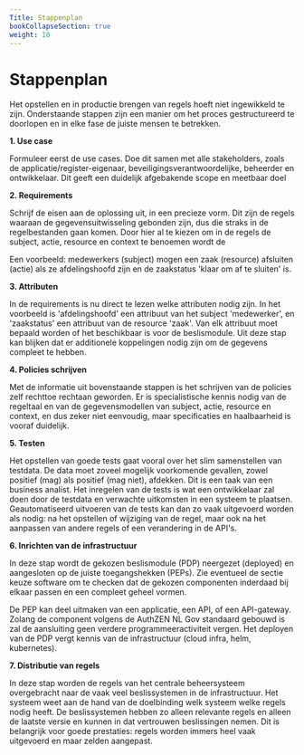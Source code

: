 ```yaml
---
Title: Stappenplan
bookCollapseSection: true
weight: 10
---
```


# Stappenplan

Het opstellen en in productie brengen van regels hoeft niet ingewikkeld te zijn. Onderstaande stappen zijn een manier om
het proces gestructureerd te doorlopen en in elke fase de juiste mensen te betrekken.

**1. Use case**

Formuleer eerst de use cases. Doe dit samen met alle stakeholders, zoals de applicatie/register-eigenaar, beveiligingsverantwoordelijke,
beheerder en ontwikkelaar. Dit geeft een duidelijk afgebakende scope en meetbaar doel

**2. Requirements**

Schrijf de eisen aan de oplossing uit, in een precieze vorm. Dit zijn de regels waaraan de gegevensuitwisseling gebonden
zijn, dus die straks in de regelbestanden gaan komen. Door hier al te kiezen om in de regels de subject, actie, resource en context te
benoemen wordt de

Een voorbeeld: medewerkers (subject) mogen een zaak (resource) afsluiten (actie) als ze afdelingshoofd zijn en de zaakstatus
'klaar om af te sluiten' is.

**3. Attributen**

In de requirements is nu direct te lezen welke attributen nodig zijn. In het voorbeeld is 'afdelingshoofd' een attribuut van het subject 'medewerker',
en 'zaakstatus' een attribuut van de resource 'zaak'. Van elk attribuut moet bepaald worden of het beschikbaar is voor de beslismodule.
Uit deze stap kan blijken dat er additionele koppelingen nodig zijn om de gegevens compleet te hebben.

**4. Policies schrijven**

Met de informatie uit bovenstaande stappen is het schrijven van de policies zelf rechttoe rechtaan geworden.
Er is specialistische kennis nodig van de regeltaal en van de gegevensmodellen van subject, actie, resource en context,
en dus zeker niet eenvoudig, maar specificaties en haalbaarheid is vooraf duidelijk.

**5. Testen**

Het opstellen van goede tests gaat vooral over het slim samenstellen van testdata. De data moet zoveel mogelijk voorkomende gevallen,
zowel positief (mag) als positief (mag niet), afdekken. Dit is een taak van een business analist. Het inregelen van de tests
is wat een ontwikkelaar zal doen door de testdata en verwachte uitkomsten in een systeem te plaatsen. Geautomatiseerd uitvoeren van de tests
kan dan zo vaak uitgevoerd worden als nodig: na het opstellen of wijziging van de regel, maar ook na het aanpassen van andere
regels of een verandering in de API's.

**6. Inrichten van de infrastructuur**

In deze stap wordt de gekozen beslismodule (PDP) neergezet (deployed) en aangesloten op de juiste toegangshekken (PEPs). Zie
eventueel de sectie keuze software om te checken dat de gekozen componenten inderdaad bij elkaar passen en een compleet geheel vormen.

De PEP kan deel uitmaken van een
applicatie, een API, of een API-gateway. Zolang de component volgens de AuthZEN NL Gov standaard gebouwd is zal de aansluiting geen
verdere programmeeractiviteit vergen. Het deployen van de PDP vergt kennis van de infrastructuur (cloud infra, helm, kubernetes).

**7. Distributie van regels**

In deze stap worden de regels van het centrale beheersysteem overgebracht naar de vaak veel beslissystemen in de infrastructuur.
Het systeem weet aan de hand van de doelbinding welk systeem welke regels nodig heeft. De beslissystemen hebben zo alleen relevante regels en
alleen de laatste versie en kunnen in dat vertrouwen beslissingen nemen. Dit is belangrijk voor goede prestaties: regels worden immers
heel vaak uitgevoerd en maar zelden aangepast.